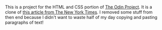 This is a project for the HTML and CSS portion of [The Odin Project](https://www.theodinproject.com/courses/html-and-css/lessons/positioning-and-floating-elements). It is a clone of [this article from The New York Times](https://www.nytimes.com/2014/03/18/science/space/detection-of-waves-in-space-buttresses-landmark-theory-of-big-bang.html?_r=0). I removed some stuff from then end because I didn't want to waste half of my day copying and pasting paragraphs of text!